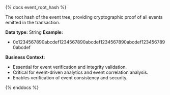 {% docs event_root_hash %}

The root hash of the event tree, providing cryptographic proof of all events emitted in the transaction.

**Data type:** String
**Example:**
- 0x1234567890abcdef1234567890abcdef1234567890abcdef1234567890abcdef

**Business Context:**
- Essential for event verification and integrity validation.
- Critical for event-driven analytics and event correlation analysis.
- Enables verification of event consistency and security.

{% enddocs %}